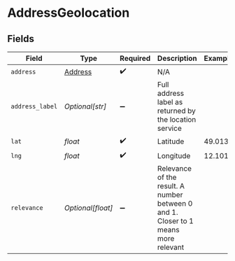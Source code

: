 # AddressGeolocation


## Fields

| Field                                                                              | Type                                                                               | Required                                                                           | Description                                                                        | Example                                                                            |
| ---------------------------------------------------------------------------------- | ---------------------------------------------------------------------------------- | ---------------------------------------------------------------------------------- | ---------------------------------------------------------------------------------- | ---------------------------------------------------------------------------------- |
| `address`                                                                          | [Address](../../models/shared/address.md)                                          | :heavy_check_mark:                                                                 | N/A                                                                                |                                                                                    |
| `address_label`                                                                    | *Optional[str]*                                                                    | :heavy_minus_sign:                                                                 | Full address label as returned by the location service                             |                                                                                    |
| `lat`                                                                              | *float*                                                                            | :heavy_check_mark:                                                                 | Latitude                                                                           | 49.013                                                                             |
| `lng`                                                                              | *float*                                                                            | :heavy_check_mark:                                                                 | Longitude                                                                          | 12.101                                                                             |
| `relevance`                                                                        | *Optional[float]*                                                                  | :heavy_minus_sign:                                                                 | Relevance of the result. A number between 0 and 1. Closer to 1 means more relevant |                                                                                    |